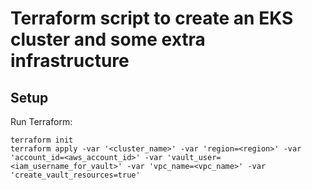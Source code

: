 # <WIP> Terraform script to create an EKS cluster and some extra infrastructure

## Setup

Run Terraform:

```
terraform init
terraform apply -var '<cluster_name>' -var 'region=<region>' -var 'account_id=<aws_account_id>' -var 'vault_user=<iam_username_for_vault>' -var 'vpc_name=<vpc_name>' -var 'create_vault_resources=true'
```
